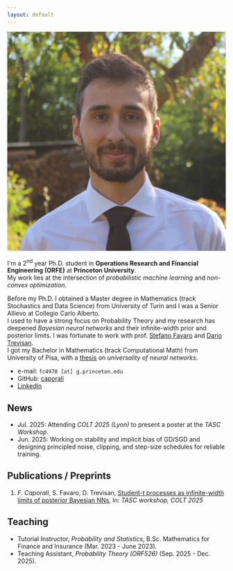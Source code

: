 ```yaml
---
layout: default
---
```


<img class = "profile-picture" src = "files/profile_pic_caporali.jpg">

I'm a 2<sup>nd</sup> year Ph.D. student in **Operations Research and Financial Engineering (ORFE)** at **Princeton University**. <br>
My work lies at the intersection of *probabilistic machine learning* and *non-convex optimization*.  

Before my Ph.D. I obtained a Master degree in Mathematics (track Stochastics and Data Science) from University of Turin and I was a Senior Allievo at Collegio Carlo Alberto. <br>
I used to have a strong focus on Probability Theory and my research has deepened *Bayesian neural networks* and their infinite-width prior and posterior limits. I was fortunate to work with prof. [Stefano Favaro](https://sites.carloalberto.org/favaro/) and [Dario Trevisan](https://web.dm.unipi.it/trevisan/en/). <br>
I got my Bachelor in Mathematics (track Computational Math) from University of Pisa, with a [thesis](https://github.com/caporali/bsc_thesis/blob/main/thesis.pdf) on *universality of neural networks*.

- e-mail: `fc4978 [at] g.princeton.edu`
- GitHub: [caporali](https://github.com/caporali)
- [LinkedIn](https://www.linkedin.com/in/francescocaporali/) 

## News
- Jul. 2025: Attending *COLT 2025 (Lyon)* to present a poster at the *TASC Workshop*.
- Jun. 2025: Working on stability and implicit bias of GD/SGD and designing principled noise, clipping, and step-size schedules for
reliable training.

## Publications / Preprints
1. *F. Caporali*, S. Favaro, D. Trevisan, 
	[Student-$t$ processes as infinite-width limits of posterior Bayesian NNs](https://openreview.net/pdf?id=iUppQcPAMK),
	In: *TASC workshop, COLT 2025*

## Teaching
- Tutorial Instructor, *Probability and Statistics*, B.Sc. Mathematics for Finance and Insurance (Mar. 2023 - June 2023).
- Teaching Assistant, *Probability Theory (ORF526)* (Sep. 2025 - Dec. 2025).